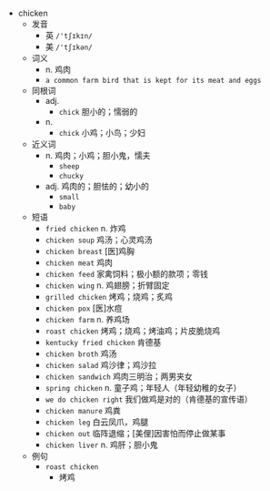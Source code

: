 - chicken
  - 发音
    - 英 `/'tʃɪkɪn/`
    - 美 `/'tʃɪkən/`
  - 词义
    - n. 鸡肉
    - `a common farm bird that is kept for its meat and eggs`
  - 同根词
    - adj.
      - `chick` 胆小的；懦弱的
    - n.
      - `chick` 小鸡；小鸟；少妇
  - 近义词
    - n. 鸡肉；小鸡；胆小鬼，懦夫
      - `sheep`
      - `chucky`
    - adj. 鸡肉的；胆怯的；幼小的
      - `small`
      - `baby`
  - 短语
    - `fried chicken` n. 炸鸡 
    - `chicken soup` 鸡汤；心灵鸡汤 
    - `chicken breast` [医]鸡胸 
    - `chicken meat` 鸡肉 
    - `chicken feed` 家禽饲料；极小额的款项；零钱 
    - `chicken wing` n. 鸡翅膀；折臂固定 
    - `grilled chicken` 烤鸡；烧鸡；炙鸡 
    - `chicken pox` [医]水痘 
    - `chicken farm` n. 养鸡场 
    - `roast chicken` 烤鸡；烧鸡；烤油鸡；片皮脆烧鸡 
    - `kentucky fried chicken` 肯德基 
    - `chicken broth` 鸡汤 
    - `chicken salad` 鸡沙律；鸡沙拉 
    - `chicken sandwich` 鸡肉三明治；两男夹女 
    - `spring chicken` n. 童子鸡；年轻人（年轻幼稚的女子） 
    - `we do chicken right` 我们做鸡是对的（肯德基的宣传语） 
    - `chicken manure` 鸡粪 
    - `chicken leg` 白云凤爪，鸡腿 
    - `chicken out` 临阵退缩；[美俚]因害怕而停止做某事 
    - `chicken liver` n. 鸡肝；胆小鬼 
  - 例句
    - `roast chicken`
      - 烤鸡

